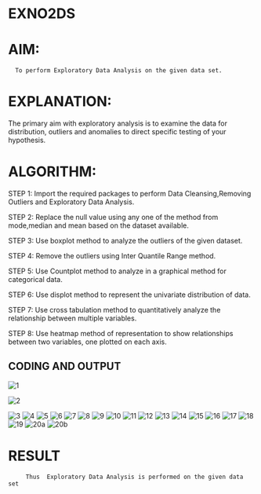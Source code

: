 # EXNO2DS
# AIM:
      To perform Exploratory Data Analysis on the given data set.
      
# EXPLANATION:
  The primary aim with exploratory analysis is to examine the data for distribution, outliers and anomalies to direct specific testing of your hypothesis.
  
# ALGORITHM:
STEP 1: Import the required packages to perform Data Cleansing,Removing Outliers and Exploratory Data Analysis.

STEP 2: Replace the null value using any one of the method from mode,median and mean based on the dataset available.

STEP 3: Use boxplot method to analyze the outliers of the given dataset.

STEP 4: Remove the outliers using Inter Quantile Range method.

STEP 5: Use Countplot method to analyze in a graphical method for categorical data.

STEP 6: Use displot method to represent the univariate distribution of data.

STEP 7: Use cross tabulation method to quantitatively analyze the relationship between multiple variables.

STEP 8: Use heatmap method of representation to show relationships between two variables, one plotted on each axis.

## CODING AND OUTPUT
![1](https://github.com/user-attachments/assets/057efa99-7e33-4f20-b065-aa875807ac0a)

![2](https://github.com/user-attachments/assets/412db8e8-8d02-4968-ba29-330712261350)

![3](https://github.com/user-attachments/assets/6b5048d1-cd6f-4ac0-ae71-adf49c641e12)
![4](https://github.com/user-attachments/assets/ae51a1e1-2414-435f-86cd-39cdeb8dd353)
![5](https://github.com/user-attachments/assets/8f94b340-afac-48a0-b20d-817cd38caba4)
![6](https://github.com/user-attachments/assets/4c63cd72-5649-440a-975b-a882056b81b7)
![7](https://github.com/user-attachments/assets/31701529-f1a3-4c6c-b0f6-d679731ec030)
![8](https://github.com/user-attachments/assets/09e871aa-b5d7-4810-bf0a-1dbb2df6a8f2)
![9](https://github.com/user-attachments/assets/b7931c9c-85c5-4f80-b028-1f963a7723ad)
![10](https://github.com/user-attachments/assets/88952a19-5bcf-4b8a-a140-cecddb8848ab)
![11](https://github.com/user-attachments/assets/d81872c6-2226-45c6-b84d-105573d3e0a1)
![12](https://github.com/user-attachments/assets/c5463d63-bcef-4521-bace-0777382ae36b)
![13](https://github.com/user-attachments/assets/522d041c-59c5-4a2e-88d4-d9764992f93e)
![14](https://github.com/user-attachments/assets/a76821cf-60c4-419e-a3bd-0c7c0bcaecd2)
![15](https://github.com/user-attachments/assets/3404bfb3-a34e-40ca-bcf0-cb641f7be66f)
![16](https://github.com/user-attachments/assets/1b921673-dd47-46ce-8b9a-dea900c90ec8)
![17](https://github.com/user-attachments/assets/a6703b83-fc49-4791-980e-a3659cd7563b)
![18](https://github.com/user-attachments/assets/3e585105-933f-4f6b-a306-88fcd6a52e27)
![19](https://github.com/user-attachments/assets/d002e677-729c-4d4c-98bd-b7aa554f3c6e)
![20a](https://github.com/user-attachments/assets/47a65672-0f1a-4d4c-b516-e9af2ea64128)
![20b](https://github.com/user-attachments/assets/7335b272-59a9-404d-9c74-e5c9e7a1befe)

# RESULT
         Thus  Exploratory Data Analysis is performed on the given data set
